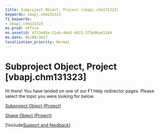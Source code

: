 ```yaml
---
title: Subproject Object, Project [vbapj.chm131323]
keywords: vbapj.chm131323
f1_keywords:
- vbapj.chm131323
ms.prod: office
ms.assetid: 4721e85e-21eb-46a5-b921-373e96ad1144
ms.date: 06/08/2017
localization_priority: Normal
---
```



# Subproject Object, Project [vbapj.chm131323]

Hi there! You have landed on one of our F1 Help redirector pages. Please select the topic you were looking for below.

[Subproject Object (Project)](https://msdn.microsoft.com/library/1a3b0d18-6464-a4f2-479f-710e19faffa8%28Office.15%29.aspx)

[Shape Object (Project)](https://msdn.microsoft.com/library/d2b32bcd-5595-a4a7-9772-feb25fd0103a%28Office.15%29.aspx)

[!include[Support and feedback](~/includes/feedback-boilerplate.md)]